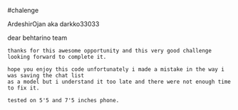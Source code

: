 #chalenge

ArdeshirOjan aka darkko33033

dear behtarino team

    thanks for this awesome opportunity and this very good challenge
    looking forward to complete it.

    hope you enjoy this code unfortunately i made a mistake in the way i was saving the chat list
    as a model but i understand it too late and there were not enough time to fix it.

    tested on 5'5 and 7'5 inches phone.